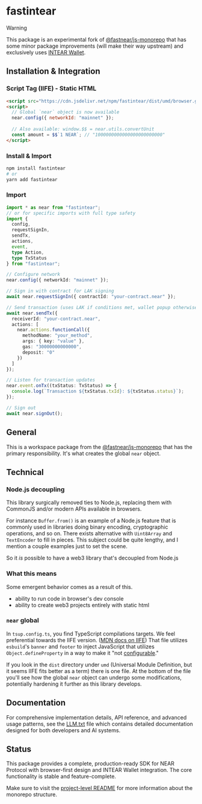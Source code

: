 # fastintear

> [!WARNING]
> This package is an experimental fork of [@fastnear/js-monorepo](https://github.com/fastnear/js-monorepo) that has some minor package improvements (will make their way upstream) and exclusively uses [INTEAR Wallet](https://github.com/INTEARnear/wallet).

## Installation & Integration

### Script Tag (IIFE) - Static HTML

```html
<script src="https://cdn.jsdelivr.net/npm/fastintear/dist/umd/browser.global.js"></script>
<script>
  // Global `near` object is now available
  near.config({ networkId: "mainnet" });
  
  // Also available: window.$$ = near.utils.convertUnit
  const amount = $$`1 NEAR`; // "1000000000000000000000000"
</script>
```

### Install & Import

```bash
npm install fastintear
# or
yarn add fastintear
```

### Import

```typescript
import * as near from "fastintear";
// or for specific imports with full type safety
import { 
  config, 
  requestSignIn, 
  sendTx, 
  actions, 
  event,
  type Action,
  type TxStatus 
} from "fastintear";

// Configure network
near.config({ networkId: "mainnet" });

// Sign in with contract for LAK signing
await near.requestSignIn({ contractId: "your-contract.near" });

// Send transaction (uses LAK if conditions met, wallet popup otherwise)
await near.sendTx({
  receiverId: "your-contract.near",
  actions: [
    near.actions.functionCall({
      methodName: "your_method",
      args: { key: "value" },
      gas: "30000000000000",
      deposit: "0"
    })
  ]
});

// Listen for transaction updates
near.event.onTx((txStatus: TxStatus) => {
  console.log(`Transaction ${txStatus.txId}: ${txStatus.status}`);
});

// Sign out
await near.signOut();
```

## General

This is a workspace package from the [@fastnear/js-monorepo](https://github.com/fastnear/js-monorepo) that has the primary responsibility. It's what creates the global `near` object.

## Technical

### Node.js decoupling

This library surgically removed ties to Node.js, replacing them with CommonJS and/or modern APIs available in browsers.

For instance `Buffer.from()` is an example of a Node.js feature that is commonly used in libraries doing binary encoding, cryptographic operations, and so on. There exists alternative with `Uint8Array` and `TextEncoder` to fill in pieces. This subject could be quite lengthy, and I mention a couple examples just to set the scene.

So it *is* possible to have a web3 library that's decoupled from Node.js

### What this means

Some emergent behavior comes as a result of this.

  - ability to run code in browser's dev console
  - ability to create web3 projects entirely with static html

### `near` global

In `tsup.config.ts`, you find TypeScript compilations targets. We feel preferential towards the IIFE version. ([MDN docs on IIFE](https://developer.mozilla.org/en-US/docs/Glossary/IIFE)) That file utilizes `esbuild`'s `banner` and `footer` to inject JavaScript that utilizes `Object.defineProperty` in a way to make it "not [configurable](https://developer.mozilla.org/en-US/docs/Web/JavaScript/Reference/Global_Objects/Object/defineProperty#configurable)."

If you look in the `dist` directory under `umd` (Universal Module Definition, but it seems IIFE fits better as a term) there is one file. At the bottom of the file you'll see how the global `near` object can undergo some modifications, potentially hardening it further as this library develops.

## Documentation

For comprehensive implementation details, API reference, and advanced usage patterns, see the [LLM.txt](./LLM.txt) file which contains detailed documentation designed for both developers and AI systems.

## Status

This package provides a complete, production-ready SDK for NEAR Protocol with browser-first design and INTEAR Wallet integration. The core functionality is stable and feature-complete.

Make sure to visit the [project-level README](https://github.com/fastnear/js-monorepo#global-near-js) for more information about the monorepo structure.
